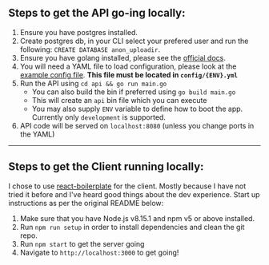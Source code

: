 ## Steps to get the API go-ing locally:

1. Ensure you have postgres installed.
1. Create postgres db, in your CLI select your prefered user and run the following:
    `CREATE DATABASE anon_uploadir`.
1. Ensure you have golang installed, please see the [official docs]('https://golang.org/doc/install?download=go1.15.3.darwin-amd64.pkg').
1. You will need a YAML file to load configuration, please look at the [example config file](api/config/development.yml.example). **This file must be located in `config/{ENV}.yml`**
1. Run the API using `cd api && go run main.go`
    - You can also build the bin if preferred using `go build main.go` 
    - This will create an `api` bin file which you can execute
    - You may also supply `ENV` variable to define how to boot the app. Currently only `development` is supported.
1. API code will be served on `localhost:8080` (unless you change ports in the YAML)

---
## Steps to get the Client running locally:

I chose to use [react-boilerplate](https://github.com/react-boilerplate/react-boilerplate) for the client. Mostly because I have not tried it before and I've heard good things about the dev experience. Start up instructions as per the original README below:

1.  Make sure that you have Node.js v8.15.1 and npm v5 or above installed.
1.  Run `npm run setup` in order to install dependencies and clean the git repo.
1.  Run `npm start` to get the server going
1.  Navigate to `http://localhost:3000` to get going!

